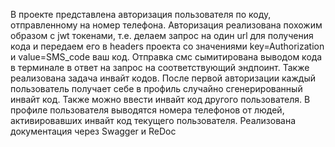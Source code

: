 В проекте представлена авторизация пользователя по коду, отправленному на номер телефона.
Авторизация реализована похожим образом с jwt токенами, т.е. делаем запрос на один url для получения
кода и передаем его в headers проекта со значениями key=Authorization и value=SMS_code ваш код.
Отправка смс сымитирована выводом кода в терминале в ответ на запрос на соответствующий эндпоинт.
Также реализована задача инвайт кодов. После первой авторизации каждый пользователь получает себе
в профиль случайно сгенерированный инвайт код. Также можно ввести инвайт код другого пользователя.
В профиле пользователя выводятся номера телефонов от людей, активировавших инвайт код текущего пользователя.
Реализована документация через Swagger и ReDoc
